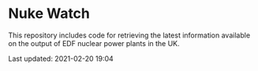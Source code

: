 # Nuke Watch

This repository includes code for retrieving the latest information available on the output of EDF nuclear power plants in the UK.

Last updated: 2021-02-20 19:04
